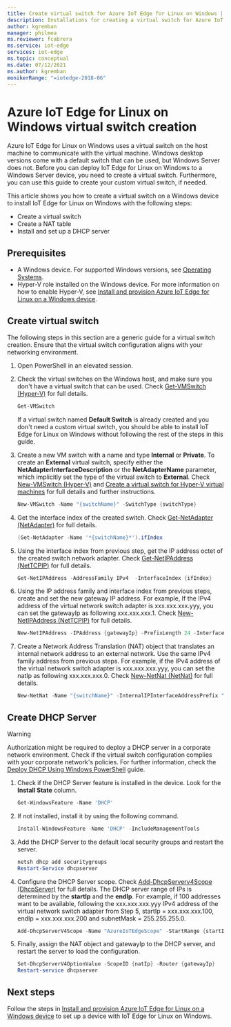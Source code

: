 ```yaml
---
title: Create virtual switch for Azure IoT Edge for Linux on Windows | Microsoft Docs
description: Installations for creating a virtual switch for Azure IoT Edge for Linux on Windows
author: kgremban
manager: philmea
ms.reviewer: fcabrera
ms.service: iot-edge
services: iot-edge
ms.topic: conceptual
ms.date: 07/12/2021
ms.author: kgremban
monikerRange: "=iotedge-2018-06"
---
```


# Azure IoT Edge for Linux on Windows virtual switch creation
Azure IoT Edge for Linux on Windows uses a virtual switch on the host machine to communicate with the virtual machine. Windows desktop versions come with a default switch that can be used, but Windows Server does not. Before you can deploy IoT Edge for Linux on Windows to a Windows Server device, you need to create a virtual switch. Furthermore, you can use this guide to create your custom virtual switch, if needed. 

This article shows you how to create a virtual switch on a Windows device to install IoT Edge for Linux on Windows with the following steps:
- Create a virtual switch
- Create a NAT table
- Install and set up a DHCP server

## Prerequisites
- A Windows device. For supported Windows versions, see [Operating Systems](support.md#operating-systems).
- Hyper-V role installed on the Windows device. For more information on how to enable Hyper-V, see [Install and provision Azure IoT Edge for Linux on a Windows device](./how-to-install-iot-edge-on-windows.md?tabs=powershell#prerequisites).

## Create virtual switch 
The following steps in this section are a generic guide for a virtual switch creation. Ensure that the virtual switch configuration aligns with your networking environment.

1. Open PowerShell in an elevated session.

2. Check the virtual switches on the Windows host, and make sure you don't have a virtual switch that can be used. Check [Get-VMSwitch (Hyper-V)](/powershell/module/hyper-v/get-vmswitch) for full details. 

   ```powershell
   Get-VMSwitch
   ```

   If a virtual switch named **Default Switch** is already created and you don't need a custom virtual switch, you should be able to install IoT Edge for Linux on Windows without following the rest of the steps in this guide.

3. Create a new VM switch with a name and type **Internal** or **Private**. To create an **External** virtual switch, specify either the **NetAdapterInterfaceDescription** or the **NetAdapterName** parameter, which implicitly set the type of the virtual switch to **External**. Check [New-VMSwitch (Hyper-V)](/powershell/module/hyper-v/new-vmswitch) and [Create a virtual switch for Hyper-V virtual machines](/windows-server/virtualization/hyper-v/get-started/create-a-virtual-switch-for-hyper-v-virtual-machines) for full details and further instructions.
   ```powershell
   New-VMSwitch -Name "{switchName}" -SwitchType {switchType}
   ```

4. Get the interface index of the created switch. Check [Get-NetAdapter (NetAdapter)](/powershell/module/netadapter/get-netadapter) for full details. 
   ```powershell
   (Get-NetAdapter -Name '*{switchName}*').ifIndex
   ```

5. Using the interface index from previous step, get the IP address octet of the created switch network adapter. Check [Get-NetIPAddress (NetTCPIP)](/powershell/module/nettcpip/get-netipaddress) for full details. 
   ```powershell
   Get-NetIPAddress -AddressFamily IPv4  -InterfaceIndex {ifIndex}
   ```

6. Using the IP address family and interface index from previous steps, create and set the new gateway IP address.  For example, If the IPv4 address of the virtual network switch adapter is xxx.xxx.xxx.yyy, you can set the gatewayIp as following xxx.xxx.xxx.1. Check [New-NetIPAddress (NetTCPIP)](/powershell/module/nettcpip/new-netipaddress) for full details.
   ```powershell
   New-NetIPAddress -IPAddress {gatewayIp} -PrefixLength 24 -InterfaceIndex {ifIndex}
   ```

7. Create a Network Address Translation (NAT) object that translates an internal network address to an external network. Use the same IPv4 family address from previous steps. For example, if the IPv4 address of the virtual network switch adapter is xxx.xxx.xxx.yyy, you can set the natIp as following xxx.xxx.xxx.0. Check [New-NetNat (NetNat)](/powershell/module/netnat/new-netnat) for full details. 
   ```powershell
   New-NetNat -Name "{switchName}" -InternalIPInterfaceAddressPrefix "{natIp}/24"
   ```

## Create DHCP Server 

>[!WARNING]
>Authorization might be required to deploy a DHCP server in a corporate network environment. Check if the virtual switch configuration complies with your corporate network's policies. For further information, check the  [Deploy DHCP Using Windows PowerShell](/windows-server/networking/technologies/dhcp/dhcp-deploy-wps) guide. 

1. Check if the DHCP Server feature is installed in the device. Look for the **Install State** column.
   ```powershell
   Get-WindowsFeature -Name 'DHCP'
   ```

2. If not installed, install it by using the following command.
   ```powershell
   Install-WindowsFeature -Name 'DHCP' -IncludeManagementTools
   ```

3. Add the DHCP Server to the default local security groups and restart the server.
   ```powershell
   netsh dhcp add securitygroups
   Restart-Service dhcpserver
   ```

4. Configure the DHCP Server scope. Check [Add-DhcpServerv4Scope (DhcpServer)](/powershell/module/dhcpserver/add-dhcpserverv4scope) for full details.  The DHCP server range of IPs is determined by the **startIp** and the **endIp**. For example,  if 100 addresses want to be available, following the xxx.xxx.xxx.yyy IPv4 address of the virtual network switch adapter from Step 5, startIp = xxx.xxx.xxx.100, endIp = xxx.xxx.xxx.200 and subnetMask = 255.255.255.0.
   ```powershell
   Add-DhcpServerV4Scope -Name "AzureIoTEdgeScope" -StartRange {startIp} -EndRange {endIp} -SubnetMask {subnetMask} -State Active
   ```

5. Finally, assign the NAT object and gatewayIp to the DHCP server, and restart the server to load the configuration.
   ```powershell
   Set-DhcpServerV4OptionValue -ScopeID {natIp} -Router {gatewayIp}
   Restart-service dhcpserver
   ```

## Next steps
Follow the steps in [Install and provision Azure IoT Edge for Linux on a Windows device](how-to-install-iot-edge-on-windows.md) to set up a device with IoT Edge for Linux on Windows.